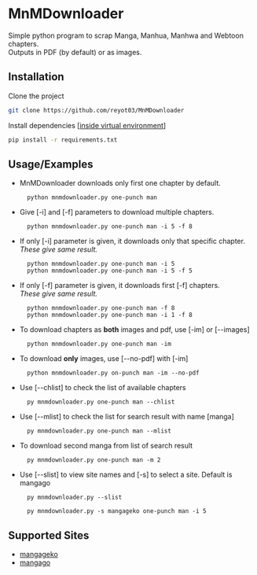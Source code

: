 # MnMDownloader
Simple python program to scrap Manga, Manhua, Manhwa and Webtoon chapters.  
Outputs in PDF (by default) or as images.

## Installation

Clone the project

```bash
git clone https://github.com/reyot03/MnMDownloader
```

Install dependencies [[inside virtual environment](https://packaging.python.org/en/latest/guides/installing-using-pip-and-virtual-environments/)]

```bash
pip install -r requirements.txt
```
## Usage/Examples

* MnMDownloader downloads only first one chapter by default.

        python mnmdownloader.py one-punch man

* Give [-i] and [-f] parameters to download multiple chapters.

        python mnmdownloader.py one-punch man -i 5 -f 8

* If only [-i] parameter is given, it downloads only that specific chapter.  
  *These give same result.*

        python mnmdownloader.py one-punch man -i 5
        python mnmdownloader.py one-punch man -i 5 -f 5


* If only [-f] parameter is given, it downloads first [-f] chapters.  
    *These give same result.*

        python mnmdownloader.py one-punch man -f 8
        python mnmdownloader.py one-punch man -i 1 -f 8


* To download chapters as **both** images and pdf, use [-im] or [--images]

        python mnmdownloader.py one-punch man -im

* To download **only** images, use [--no-pdf] with [-im]

        python mnmdownloader.py on-punch man -im --no-pdf

*  Use [--chlist] to check the list of available chapters

         py mnmdownloader.py one-punch man --chlist

* Use [--mlist] to check the list for search result with name [manga]

        py mnmdownloader.py one-punch man --mlist

* To download second manga from list of search result

        py mnmdownloader.py one-punch man -m 2

* Use [--slist] to view site names and [-s] to select a site. Default is mangago

        py mnmdownloader.py --slist
        
        py mnmdownloader.py -s mangageko one-punch man -i 5

## Supported Sites
* [mangageko](https://www.mangageko.com/)
* [mangago](https://mangago.me/)

